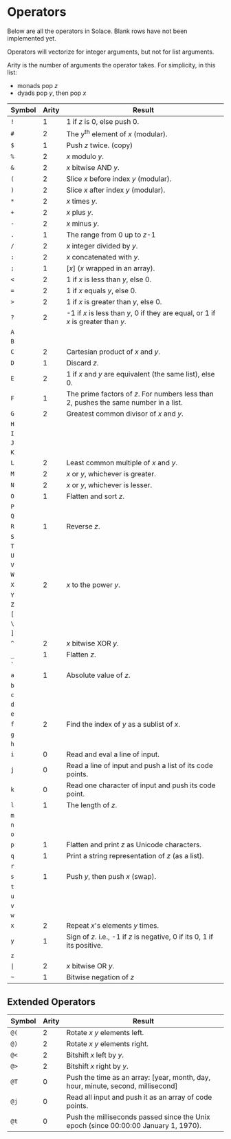 # Operators

Below are all the operators in Solace. Blank rows have not been implemented yet.

Operators will vectorize for integer arguments, but not for list arguments.

Arity is the number of arguments the operator takes. For simplicity, in this list: 

- monads pop *z*
- dyads pop *y*, then pop *x*

Symbol | Arity | Result
--- | --- | ---
`!` | 1 | 1 if *z* is 0, else push 0.
`#` | 2 | The *y*<sup>th</sup> element of *x* (modular).
`$` | 1 | Push *z* twice. (copy)
`%` | 2 | *x* modulo *y*.
`&` | 2 | *x* bitwise AND *y*.
`(` | 2 | Slice *x* before index *y* (modular).
`)` | 2 | Slice *x* after index *y* (modular).
`*` | 2 | *x* times *y*.
`+` | 2 | *x* plus *y*.
`-` | 2 | *x* minus *y*.
`.` | 1 | The range from 0 up to *z*-1
`/` | 2 | *x* integer divided by *y*.
`:` | 2 | *x* concatenated with *y*.
`;` | 1 | [*x*] (*x* wrapped in an array).
`<` | 2 | 1 if *x* is less than *y*, else 0.
`=` | 2 | 1 if *x* equals *y*, else 0.
`>` | 2 | 1 if *x* is greater than *y*, else 0.
`?` | 2 | -1 if *x* is less than *y*, 0 if they are equal, or 1 if *x* is greater than *y*.
`A` | | 
`B` | | 
`C` | 2 | Cartesian product of *x* and *y*.
`D` | 1 | Discard *z*.
`E` | 2 | 1 if *x* and *y* are equivalent (the same list), else 0.
`F` | 1 | The prime factors of *z*. For numbers less than 2, pushes the same number in a list.
`G` | 2 | Greatest common divisor of *x* and *y*.
`H` | | 
`I` | | 
`J` | | 
`K` | | 
`L` | 2 | Least common multiple of *x* and *y*.
`M` | 2 | *x* or *y*, whichever is greater.
`N` | 2 | *x* or *y*, whichever is lesser.
`O` | 1 | Flatten and sort *z*.
`P` | | 
`Q` | | 
`R` | 1 | Reverse *z*.
`S` | | 
`T` | | 
`U` | | 
`V` | | 
`W` | | 
`X` | 2 | *x* to the power *y*.
`Y` | | 
`Z` | | 
`[` | | 
`\` | | 
`]` | | 
`^` | 2 | *x* bitwise XOR *y*.
`_` | 1 | Flatten *z*.
`` ` `` | | 
`a` | 1 | Absolute value of *z*.
`b` | | 
`c` | | 
`d` | | 
`e` | | 
`f` | 2 | Find the index of *y* as a sublist of *x*.
`g` | | 
`h` | | 
`i` | 0 | Read and eval a line of input.
`j` | 0 | Read a line of input and push a list of its code points.
`k` | 0 | Read one character of input and push its code point.
`l` | 1 | The length of *z*.
`m` | | 
`n` | | 
`o` | | 
`p` | 1 | Flatten and print *z* as Unicode characters.
`q` | 1 | Print a string representation of *z* (as a list).
`r` | | 
`s` | 1 | Push *y*, then push *x* (swap).
`t` | | 
`u` | | 
`v` | | 
`w` | | 
`x` | 2 | Repeat *x*'s elements *y* times.
`y` | 1 | Sign of *z*. i.e., -1 if *z* is negative, 0 if its 0, 1 if its positive.
`z` | | 
`\|` | 2 | *x* bitwise OR *y*.
`~` | 1 | Bitwise negation of *z*

## Extended Operators

Symbol | Arity | Result
--- | --- | ---
`@(` | 2 | Rotate *x* *y* elements left.
`@)` | 2 | Rotate *x* *y* elements right.
`@<` | 2 | Bitshift *x* left by *y*.
`@>` | 2 | Bitshift *x* right by *y*.
`@T` | 0 | Push the time as an array: [year, month, day, hour, minute, second, millisecond]
`@j` | 0 | Read all input and push it as an array of code points.
`@t` | 0 | Push the milliseconds passed since the Unix epoch (since 00:00:00 January 1, 1970).


